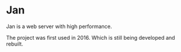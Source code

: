 # Jan

Jan is a web server with high performance.

The project was first used in 2016.
Which is still being developed and rebuilt.
